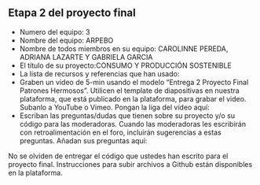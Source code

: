 ## Etapa 2 del proyecto final

- Numero del equipo: 3
- Nombre del equipo: ARPEBO
- Nombre de todos miembros en su equipo: CAROLINNE PEREDA, ADRIANA LAZARTE Y GABRIELA GARCIA
- El título de su proyecto:CONSUMO Y PRODUCCIÓN SOSTENIBLE
- La lista de recursos y referencias que han usado: 
- Graben un video de 5-min usando el modelo “Entrega 2 Proyecto Final Patrones Hermosos”. Utilicen el template de diapositivas en nuestra plataforma, que está publicado en la plataforma, para grabar el video. Subanlo a YouTube o Vimeo. Pongan la liga del vídeo aquí: 
- Escriban las preguntas/dudas que tienen sobre su proyecto y/o su código para las moderadoras. Cuando las moderadoras les escribirán con retroalimentación en el foro, incluirán sugerencias a estas preguntas. Añadan sus preguntas aquí:

No se olviden de entregar el código que ustedes han escrito para el proyecto final. Instrucciones para subir archivos a Github están disponibles en la plataforma.
